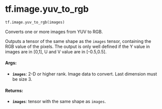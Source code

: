 <div itemscope itemtype="http://developers.google.com/ReferenceObject">
<meta itemprop="name" content="tf.image.yuv_to_rgb" />
<meta itemprop="path" content="Stable" />
</div>

# tf.image.yuv_to_rgb

``` python
tf.image.yuv_to_rgb(images)
```

Converts one or more images from YUV to RGB.

Outputs a tensor of the same shape as the `images` tensor, containing the RGB
value of the pixels.
The output is only well defined if the Y value in images are in [0,1],
U and V value are in [-0.5,0.5].

#### Args:

* <b>`images`</b>: 2-D or higher rank. Image data to convert. Last dimension must be
    size 3.


#### Returns:

* <b>`images`</b>: tensor with the same shape as `images`.